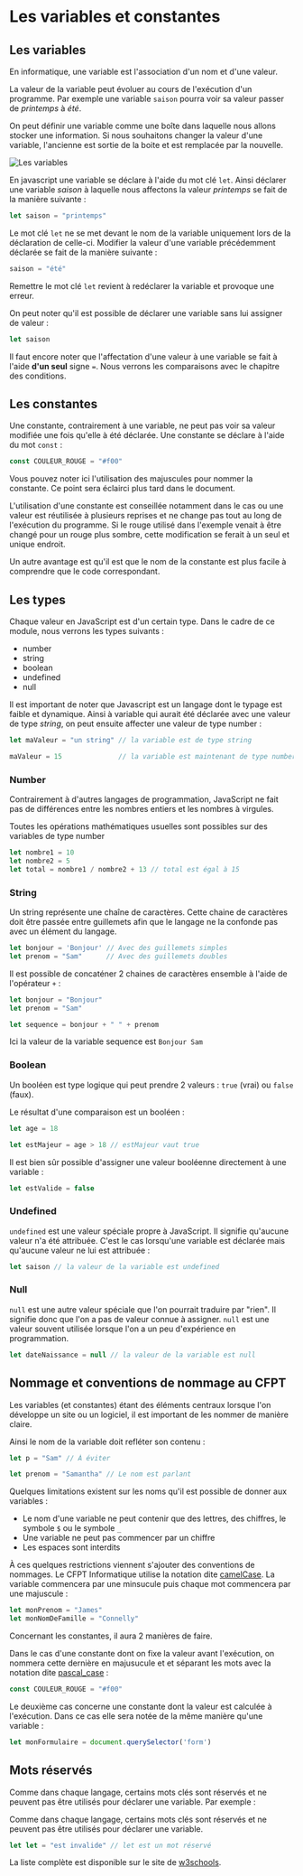 # Les variables et constantes

## Les variables

En informatique, une variable est l'association d'un nom et d'une valeur.

La valeur de la variable peut évoluer au cours de l'exécution d'un programme. Par exemple une variable ``` saison ``` pourra voir sa valeur passer de _printemps_ à _été_.

On peut définir une variable comme une boîte dans laquelle nous allons stocker une information. Si nous souhaitons changer la valeur d'une variable, l'ancienne est sortie de la boite et est remplacée par la nouvelle.

![Les variables](https://github.com/edupellaux/playground-cbebliux/blob/master/images/01_boxes.png "Les variables")

En javascript une variable se déclare à l'aide du mot clé ``` let ```. Ainsi déclarer une variable _saison_ à laquelle nous affectons la valeur _printemps_ se fait de la manière suivante :

```js
let saison = "printemps"
```

Le mot clé ``` let ``` ne se met devant le nom de la variable uniquement lors de la déclaration de celle-ci. Modifier la valeur d'une variable précédemment déclarée se fait de la manière suivante :

```js
saison = "été"
```

Remettre le mot clé ``` let ``` revient à redéclarer la variable et provoque une erreur.

On peut noter qu'il est possible de déclarer une variable sans lui assigner de valeur :

```js
let saison
```

Il faut encore noter que l'affectation d'une valeur à une variable se fait à l'aide **d'un seul** signe ``` = ```. Nous verrons les comparaisons avec le chapitre des conditions.

## Les constantes

Une constante, contrairement à une variable, ne peut pas voir sa valeur modifiée une fois qu'elle à été déclarée. Une constante se déclare à l'aide du mot ``` const ``` :

```js
const COULEUR_ROUGE = "#f00"
```

Vous pouvez noter ici l'utilisation des majuscules pour nommer la constante. Ce point sera éclairci plus tard dans le document.

L'utilisation d'une constante est conseillée notamment dans le cas ou une valeur est réutilisée à plusieurs reprises et ne change pas tout au long de l'exécution du programme. Si le rouge utilisé dans l'exemple venait à être changé pour un rouge plus sombre, cette modification se ferait à un seul et unique endroit.

Un autre avantage est qu'il est que le nom de la constante est plus facile à comprendre que le code correspondant.

## Les types

Chaque valeur en JavaScript est d'un certain type. Dans le cadre de ce module, nous verrons les types suivants :

* number
* string
* boolean
* undefined
* null

Il est important de noter que Javascript est un langage dont le typage est faible et dynamique. Ainsi à variable qui aurait été déclarée avec une valeur de type _string_, on peut ensuite affecter une valeur de type number :

```js
let maValeur = "un string" // la variable est de type string

maValeur = 15              // la variable est maintenant de type number
```

### Number

Contrairement à d'autres langages de programmation, JavaScript ne fait pas de différences entre les nombres entiers et les nombres à virgules.

Toutes les opérations mathématiques usuelles sont possibles sur des variables de type number

```js
let nombre1 = 10
let nombre2 = 5
let total = nombre1 / nombre2 + 13 // total est égal à 15
```

### String

Un string représente une chaîne de caractères. Cette chaine de caractères doit être passée entre guillemets afin que le langage ne la  confonde pas avec un élément du langage.

```js
let bonjour = 'Bonjour' // Avec des guillemets simples
let prenom = "Sam"      // Avec des guillemets doubles
```

Il est possible de concaténer 2 chaines de caractères ensemble à l'aide de l'opérateur ``` + ``` :

```js
let bonjour = "Bonjour"
let prenom = "Sam"

let sequence = bonjour + " " + prenom
```
Ici la valeur de la variable sequence est ``` Bonjour Sam ```

### Boolean

Un booléen est type logique qui peut prendre 2 valeurs : ``` true ``` (vrai) ou ``` false ``` (faux).

Le résultat d'une comparaison est un booléen :

```js
let age = 18

let estMajeur = age > 18 // estMajeur vaut true
```

Il est bien sûr possible d'assigner une valeur booléenne directement à une variable :

```js
let estValide = false
```

### Undefined

``` undefined ``` est une valeur spéciale propre à JavaScript. Il signifie qu'aucune valeur n'a été attribuée. C'est le cas lorsqu'une variable est déclarée mais qu'aucune valeur ne lui est attribuée :

```js
let saison // la valeur de la variable est undefined
```

### Null

``` null ``` est une autre valeur spéciale que l'on pourrait traduire par "rien". Il signifie donc que l'on a pas de valeur connue à assigner. ``` null ``` est une valeur souvent utilisée lorsque l'on a un peu d'expérience en programmation.

```js
let dateNaissance = null // la valeur de la variable est null
```

## Nommage et conventions de nommage au CFPT

Les variables (et constantes) étant des éléments centraux lorsque l'on développe un site ou un logiciel, il est important de les nommer de manière claire.

Ainsi le nom de la variable doit refléter son contenu :

```js
let p = "Sam" // À éviter

let prenom = "Samantha" // Le nom est parlant
```

Quelques limitations existent sur les noms qu'il est possible de donner aux variables :

* Le nom d'une variable ne peut contenir que des lettres, des chiffres, le symbole ``` $ ``` ou le symbole ``` _ ```
* Une variable ne peut pas commencer par un chiffre
* Les espaces sont interdits

À ces quelques restrictions viennent s'ajouter des conventions de nommages. Le CFPT Informatique utilise la notation dite [camelCase](https://fr.wikipedia.org/wiki/Camel_case). La variable commencera par une minsucule puis chaque mot commencera par une majuscule :

```js
let monPrenom = "James"
let monNomDeFamille = "Connelly"
```

Concernant les constantes, il aura 2 manières de faire.

Dans le cas d'une constante dont on fixe la valeur avant l'exécution, on nommera cette dernière en majusucule et et séparant les mots avec la notation
dite [pascal_case](https://fr.wikipedia.org/wiki/Snake_case) :

```js
const COULEUR_ROUGE = "#f00"
```

Le deuxième cas concerne une constante dont la valeur est calculée à l'exécution. Dans ce cas elle sera notée de la même manière qu'une variable :

```js
let monFormulaire = document.querySelector('form')
```

## Mots réservés

Comme dans chaque langage, certains mots clés sont réservés et ne peuvent pas être utilisés pour déclarer une variable. Par exemple :

Comme dans chaque langage, certains mots clés sont réservés et ne peuvent pas être utilisés pour déclarer une variable.

```js
let let = "est invalide" // let est un mot réservé
```

La liste complète est disponible sur le site de [w3schools](https://www.w3schools.com/js/js_reserved.asp).